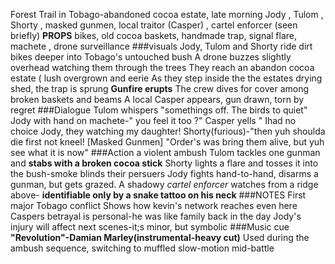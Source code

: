 Forest Trail in Tobago-abandoned cocoa estate, late morning
Jody , Tulom , Shorty , masked gunmen, local traitor (Casper) , cartel enforcer (seen briefly)
**PROPS**
bikes, old cocoa baskets, handmade trap, signal flare, machete , drone surveillance
###visuals
Jody, Tulom and Shorty ride dirt bikes deeper into Tobago's untouched bush
A drone buzzes slightly overhead watching them through the trees
They reach an abandon cocoa estate ( lush overgrown and eerie
As they step inside the the estates drying shed, the trap is sprung
**Gunfire erupts** The crew dives for cover among broken baskets and beams
A local Casper appears, gun drawn, torn by regret
###Dialogue 
Tulom whispers "somethings off. The birds to quiet"
Jody with hand on machete-" you feel it too ?"
Casper yells " Ihad no choice Jody, they watching my daughter!
Shorty(furious)-"then yuh shoulda die first not kneel!
[Masked Gunmen]
"Order's was bring them alive, but yuh see what it is now" 
###Action
a violent ambush
Tulom tackles one gunman and **stabs with a broken cocoa stick**
Shorty lights a flare and tosses it into the bush-smoke blinds their persuers
Jody fights hand-to-hand, disarms a gunman, but gets grazed.
A shadowy *cartel enforcer* watches from a ridge above-
**identifiable only by a snake tattoo on his neck**
###NOTES
First major Tobago conflict
Shows how kevin's network reaches even here
Caspers betrayal is personal-he was like family back in the day
Jody's injury will affect next scenes-it;s minor, but symbolic
###Music cue
**"Revolution"-Damian Marley(instrumental-heavy cut)**
Used during the ambush sequence, switching to muffled slow-motion mid-battle
